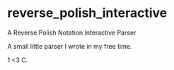 # reverse_polish_interactive
A Reverse Polish Notation Interactive Parser

A small little parser I wrote in my free time. 

1 <3 C.
